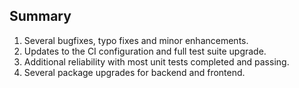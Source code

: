 ## Summary

1. Several bugfixes, typo fixes and minor enhancements.
2. Updates to the CI configuration and full test suite upgrade.
3. Additional reliability with most unit tests completed and passing.
4. Several package upgrades for backend and frontend.
